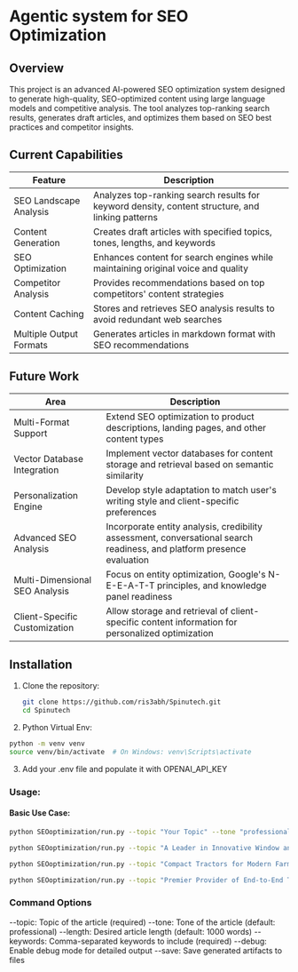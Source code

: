 # Agentic system for SEO Optimization

## Overview
This project is an advanced AI-powered SEO optimization system designed to generate high-quality, SEO-optimized content using large language models and competitive analysis. The tool analyzes top-ranking search results, generates draft articles, and optimizes them based on SEO best practices and competitor insights.

## Current Capabilities

| Feature | Description |
|---------|-------------|
| SEO Landscape Analysis | Analyzes top-ranking search results for keyword density, content structure, and linking patterns |
| Content Generation | Creates draft articles with specified topics, tones, lengths, and keywords |
| SEO Optimization | Enhances content for search engines while maintaining original voice and quality |
| Competitor Analysis | Provides recommendations based on top competitors' content strategies |
| Content Caching | Stores and retrieves SEO analysis results to avoid redundant web searches |
| Multiple Output Formats | Generates articles in markdown format with SEO recommendations |

## Future Work

| Area | Description |
|------|-------------|
| Multi-Format Support | Extend SEO optimization to product descriptions, landing pages, and other content types |
| Vector Database Integration | Implement vector databases for content storage and retrieval based on semantic similarity |
| Personalization Engine | Develop style adaptation to match user's writing style and client-specific preferences |
| Advanced SEO Analysis | Incorporate entity analysis, credibility assessment, conversational search readiness, and platform presence evaluation |
| Multi-Dimensional SEO Analysis | Focus on entity optimization, Google's N-E-E-A-T-T principles, and knowledge panel readiness |
| Client-Specific Customization | Allow storage and retrieval of client-specific content information for personalized optimization |

## Installation

1. Clone the repository:
   ```bash
   git clone https://github.com/ris3abh/Spinutech.git
   cd Spinutech
   ```

2. Python Virtual Env:
  ``` bash
  python -m venv venv
  source venv/bin/activate  # On Windows: venv\Scripts\activate 
  ```

3. Add your .env file and populate it with OPENAI_API_KEY

### Usage:

#### Basic Use Case:

```bash
python SEOoptimization/run.py --topic "Your Topic" --tone "professional" --length "1200 words" --keywords "keyword1, keyword2, keyword3" --debug --save
```


```bash
python SEOoptimization/run.py --topic "A Leader in Innovative Window and Door Solutions" --tone "professional" --length "1500 words" --keywords "window solutions, door technology, innovative designs, energy efficiency, architectural products" --debug --save
```


```bash
python SEOoptimization/run.py --topic "Compact Tractors for Modern Farming" --tone "professional" --length "1200 words" --keywords "compact tractors, sub-compact tractors, farming equipment, agricultural machinery, small farm solutions" --debug --save
```


```bash
python SEOoptimization/run.py --topic "Premier Provider of End-to-End Technical and Creative Film Solutions" --tone "professional" --length "1800 words" --keywords "film production services, technical solutions, creative vision, filmmaking technology, production workflow" --debug --save
```

### Command Options
--topic:	Topic of the article (required)
--tone:	Tone of the article (default: professional)
--length:	Desired article length (default: 1000 words)
--keywords:	Comma-separated keywords to include (required)
--debug:	Enable debug mode for detailed output
--save:	Save generated artifacts to files




